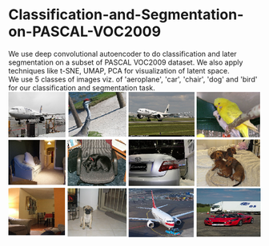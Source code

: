 # Classification-and-Segmentation-on-PASCAL-VOC2009
We use deep convolutional autoencoder to do classification and later segmentation on a subset of PASCAL VOC2009 dataset. We also apply techniques like t-SNE, UMAP, PCA for visualization of latent space.\
We use 5 classes of images viz. of 'aeroplane', 'car', 'chair', 'dog' and 'bird' for our classification and segmentation task.\
![Sample images](https://github.com/soutrikmachine/Classification-and-Segmentation-on-PASCAL-VOC2009/blob/master/sample_imgs_PASCALVOC2009.png)
